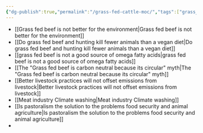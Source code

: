 ```yaml
---
{"dg-publish":true,"permalink":"/grass-fed-cattle-moc/","tags":["grass_fed_cattle","environment_land","beef","dairy"],"created":"2025-10-23T17:42:42.394+01:00","updated":"2025-10-23T17:42:42.394+01:00"}
---
```


- [[Grass fed beef is not better for the environment\|Grass fed beef is not better for the environment]]
- [[Do grass fed beef and hunting kill fewer animals than a vegan diet\|Do grass fed beef and hunting kill fewer animals than a vegan diet]]
- [[grass fed beef is not a good source of omega fatty acids\|grass fed beef is not a good source of omega fatty acids]]
- [[The "Grass fed beef is carbon neutral because its circular" myth\|The "Grass fed beef is carbon neutral because its circular" myth]]
- [[Better livestock practices will not offset emissions from livestock\|Better livestock practices will not offset emissions from livestock]]
- [[Meat industry Climate washing\|Meat industry Climate washing]]
- [[Is pastoralism the solution to the problems food security and animal agriculture\|Is pastoralism the solution to the problems food security and animal agriculture]]
- 